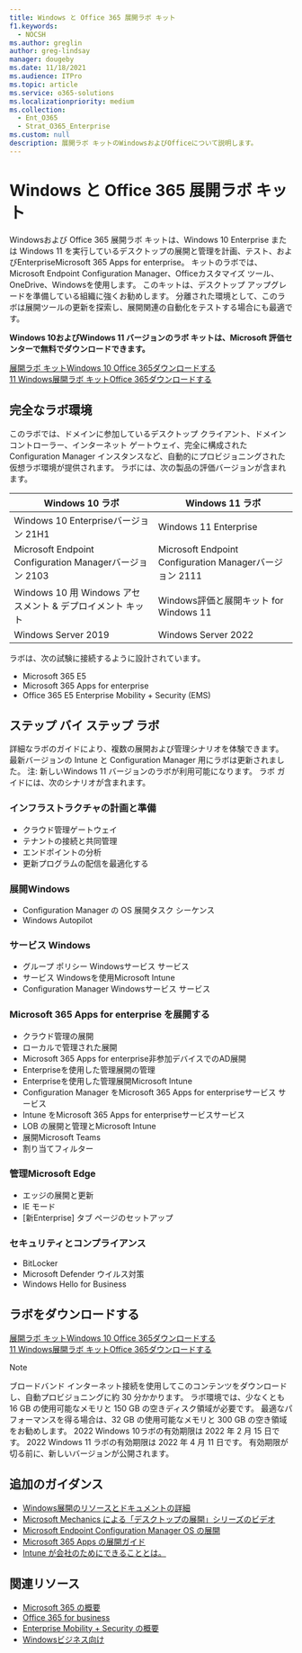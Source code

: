 ```yaml
---
title: Windows と Office 365 展開ラボ キット
f1.keywords:
  - NOCSH
ms.author: greglin
author: greg-lindsay
manager: dougeby
ms.date: 11/18/2021
ms.audience: ITPro
ms.topic: article
ms.service: o365-solutions
ms.localizationpriority: medium
ms.collection:
  - Ent_O365
  - Strat_O365_Enterprise
ms.custom: null
description: 展開ラボ キットのWindowsおよびOfficeについて説明します。
---
```


# <a name="windows-and-office-365-deployment-lab-kit"></a>Windows と Office 365 展開ラボ キット

Windowsおよび Office 365 展開ラボ キットは、Windows 10 Enterprise または Windows 11 を実行しているデスクトップの展開と管理を計画、テスト、およびEnterpriseMicrosoft 365 Apps for enterprise。 キットのラボでは、Microsoft Endpoint Configuration Manager、Officeカスタマイズ ツール、OneDrive、Windowsを使用します。 このキットは、デスクトップ アップグレードを準備している組織に強くお勧めします。 分離された環境として、このラボは展開ツールの更新を探索し、展開関連の自動化をテストする場合にも最適です。

**Windows 10およびWindows 11 バージョンのラボ キットは、Microsoft 評価センターで無料でダウンロードできます。**

[展開ラボ キットWindows 10 Office 365ダウンロードする](https://www.microsoft.com/evalcenter/evaluate-lab-kit)<br>
[11 Windows展開ラボ キットOffice 365ダウンロードする](https://www.microsoft.com/evalcenter/evaluate-windows-11-office-365-lab-kit)

## <a name="a-complete-lab-environment"></a>完全なラボ環境

このラボでは、ドメインに参加しているデスクトップ クライアント、ドメイン コントローラー、インターネット ゲートウェイ、完全に構成された Configuration Manager インスタンスなど、自動的にプロビジョニングされた仮想ラボ環境が提供されます。 ラボには、次の製品の評価バージョンが含まれます。


|Windows 10 ラボ  |Windows 11 ラボ  |
|---------|---------|
|Windows 10 Enterpriseバージョン 21H1      | Windows 11 Enterprise        |
|Microsoft Endpoint Configuration Managerバージョン 2103     |  Microsoft Endpoint Configuration Managerバージョン 2111      | 
|Windows 10 用 Windows アセスメント & デプロイメント キット     |  Windows評価と展開キット for Windows 11      | 
|Windows Server 2019     |  Windows Server 2022      | 

ラボは、次の試験に接続するように設計されています。

- Microsoft 365 E5
- Microsoft 365 Apps for enterprise
- Office 365 E5 Enterprise Mobility + Security (EMS)

## <a name="step-by-step-labs"></a>ステップ バイ ステップ ラボ

詳細なラボのガイドにより、複数の展開および管理シナリオを体験できます。 最新バージョンの Intune と Configuration Manager 用にラボは更新されました。 注: 新しいWindows 11 バージョンのラボが利用可能になります。 ラボ ガイドには、次のシナリオが含まれます。 

### <a name="plan-and-prepare-infrastructure"></a>インフラストラクチャの計画と準備

- クラウド管理ゲートウェイ 
- テナントの接続と共同管理
- エンドポイントの分析
- 更新プログラムの配信を最適化する

### <a name="deploy-windows"></a>展開Windows 

- Configuration Manager の OS 展開タスク シーケンス
- Windows Autopilot

### <a name="service-windows"></a>サービス Windows 

- グループ ポリシー Windowsサービス サービス
- サービス Windowsを使用Microsoft Intune
- Configuration Manager Windowsサービス サービス

### <a name="deploy-microsoft-365-apps-for-enterprise"></a>Microsoft 365 Apps for enterprise を展開する

- クラウド管理の展開
- ローカルで管理された展開
- Microsoft 365 Apps for enterprise非参加デバイスでのAD展開
- Enterpriseを使用した管理展開の管理
- Enterpriseを使用した管理展開Microsoft Intune
- Configuration Manager をMicrosoft 365 Apps for enterpriseサービス サービス
- Intune をMicrosoft 365 Apps for enterpriseサービスサービス
- LOB の展開と管理とMicrosoft Intune
- 展開Microsoft Teams
- 割り当てフィルター

### <a name="managing-microsoft-edge"></a>管理Microsoft Edge 

- エッジの展開と更新    
- IE モード
- [新Enterprise] タブ ページのセットアップ 

### <a name="security-and-compliance"></a>セキュリティとコンプライアンス 

- BitLocker 
- Microsoft Defender ウイルス対策  
- Windows Hello for Business    

## <a name="download-the-lab"></a>ラボをダウンロードする
[展開ラボ キットWindows 10 Office 365ダウンロードする](https://www.microsoft.com/evalcenter/evaluate-lab-kit)<br>
[11 Windows展開ラボ キットOffice 365ダウンロードする](https://www.microsoft.com/evalcenter/evaluate-windows-11-office-365-lab-kit)

> [!NOTE]
> ブロードバンド インターネット接続を使用してこのコンテンツをダウンロードし、自動プロビジョニングに約 30 分かかります。 ラボ環境では、少なくとも 16 GB の使用可能なメモリと 150 GB の空きディスク領域が必要です。 最適なパフォーマンスを得る場合は、32 GB の使用可能なメモリと 300 GB の空き領域をお勧めします。 2022 Windows 10ラボの有効期限は 2022 年 2 月 15 日です。 2022 Windows 11 ラボの有効期限は 2022 年 4 月 11 日です。 有効期限が切る前に、新しいバージョンが公開されます。

## <a name="additional-guidance"></a>追加のガイダンス

- [Windows展開のリソースとドキュメントの詳細](/windows/deployment)
- [Microsoft Mechanics による「デスクトップの展開」シリーズのビデオ](https://www.aka.ms/watchhowtoshift)
- [Microsoft Endpoint Configuration Manager OS の展開](/mem/configmgr/osd/understand/introduction-to-operating-system-deployment)
- [Microsoft 365 Apps の展開ガイド](/deployoffice/deployment-guide-microsoft-365-apps)
- [Intune が会社のためにできることとは。](/intune/get-started-evaluation)

## <a name="related-resources"></a>関連リソース

- [Microsoft 365 の概要](https://www.microsoft.com/microsoft-365/default.aspx)
- [Office 365 for business](https://products.office.com/business/office)
- [Enterprise Mobility + Security の概要](https://www.microsoft.com/cloud-platform/enterprise-mobility-security)
- [Windowsビジネス向け](https://www.microsoft.com/windows/business)

